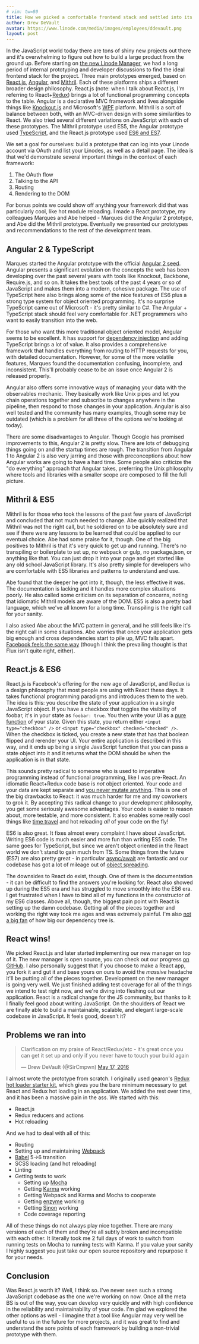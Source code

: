 ```yaml
---
# vim: tw=80
title: How we picked a comfortable frontend stack and settled into its ecosystem
author: Drew DeVault
avatar: https://www.linode.com/media/images/employees/ddevault.png
layout: post
---
```


In the JavaScript world today there are tons of shiny new projects out there and
it's overwhelming to figure out how to build a large product from the ground up.
Before starting on [the new Linode Manager](https://github.com/Linode/manager),
we had a long period of internal prototyping and developer discussions to find
the ideal frontend stack for the project. Three main prototypes emerged, based
on [React.js](http://facebook.github.io/react/),
[Angular](https://angularjs.org/), and [Mithril](http://mithril.js.org/). Each
of these platforms ships a different broader design philosophy. React.js (note:
when I talk about React.js, I'm referring to
React+[Redux](https://github.com/reactjs/redux)) brings a lot of functional
programming concepts to the table. Angular is a declarative MVC framework and
lives alongside things like [Knockout.js](http://knockoutjs.com/) and
Microsoft's
[WPF](https://msdn.microsoft.com/en-us/library/ms754130(v=vs.110).aspx)
platform. Mithril is a sort of balance between both, with an MVC-driven design
with some similarities to React. We also tried several different variations on
JavaScript with each of these prototypes. The Mithril prototype used ES5, the
Angular prototype used [TypeScript](http://www.typescriptlang.org/), and the
React.js prototype used [ES6 and
ES7](https://hacks.mozilla.org/2015/04/es6-in-depth-an-introduction/).

We set a goal for ourselves: build a prototype that can log into your Linode
account via OAuth and list your Linodes, as well as a detail page. The idea is
that we'd demonstrate several important things in the context of each framework:

1. The OAuth flow
1. Talking to the API
1. Routing
1. Rendering to the DOM

For bonus points we could show off anything your framework did that was
particularly cool, like hot module reloading. I made a React prototype, my
colleagues Marques and Abe helped - Marques did the Angular 2 prototype, and Abe
did the Mithril prototype. Eventually we presented our prototypes and
recommendations to the rest of the development team.

## Angular 2 & TypeScript

Marques started the Angular prototype with the official [Angular 2
seed](https://github.com/angular/angular2-seed). Angular presents a significant
evolution on the concepts the web has been developing over the past several
years with tools like Knockout, Backbone, Require.js, and so on. It takes the
best tools of the past 4 years or so of JavaScript and makes them into a modern,
cohesive package. The use of TypeScript here also brings along some of the nice
features of ES6 plus a strong type system for object oriented programming. It's
no surprise TypeScript came out of Microsoft - it's pretty similar to C#. The
Angular + TypeScript stack should feel very comfortable for .NET programmers who
want to easily transition into the web.

For those who want this more traditional object oriented model, Angular seems to
be excellent. It has support for [dependency
injection](https://docs.angularjs.org/guide/di) and adding TypeScript brings a
lot of value. It also provides a comprehensive framework that handles everything
from routing to HTTP requests for you, with detailed documentation. However,
for some of the more volatile features, Marques found the documentation
confusing, incomplete, and inconsistent. This'll probably cease to be an issue
once Angular 2 is released properly.

Angular also offers some innovative ways of managing your data with the
observables mechanic. They basically work like Unix pipes and let you chain
operations together and subscribe to changes anywhere in the pipeline, then
respond to those changes in your application. Angular is also well tested and
the community has many examples, though some may be outdated (which is a problem
for all three of the options we're looking at today).

There are some disadvantages to Angular. Though Google has promised improvements
to this, Angular 2 is pretty slow. There are lots of debugging things going on
and the startup times are rough. The transition from Angular 1 to Angular 2 is
also very jarring and those with preconceptions about how Angular works are
going to have a hard time. Some people also criticize the "do everything"
approach that Angular takes, preferring the Unix philosophy where tools and
libraries with a smaller scope are composed to fill the full picture.

## Mithril & ES5

Mithril is for those who took the lessons of the past few years of JavaScript
and concluded that not much needed to change. Abe quickly realized that Mithril
was not the right call, but he soldiered on to be absolutely sure and see if
there were any lessons to be learned that could be applied to our eventual
choice. Abe had some praise for it, though. One of the big positives to Mithril
is that it's very quick to get up and running. There's no transpiling or
boilerplate to set up, no webpack or gulp, no package.json, or anything like
that. You can just drop it into your page and get started like any old school
JavaScript library. It's also pretty simple for developers who are comfortable
with ES5 libraries and patterns to understand and use.

Abe found that the deeper he got into it, though, the less effective it was. The
documentation is lacking and it handles more complex situations poorly. He also
called some criticism on its separation of concerns, noting that idiomatic
Mithril models are aware of the DOM. ES5 is also a pretty bad language, which
we've all known for a long time. Transpiling is the right call for your sanity.

I also asked Abe about the MVC pattern in general, and he still feels like it's
the right call in some situations. Abe worries that once your application gets
big enough and cross dependencies start to pile up, MVC falls apart. [Facebook
feels the same way](http://facebook.github.io/flux/) (though I think the
prevailing thought is that Flux isn't quite right, either).

## React.js & ES6

React.js is Facebook's offering for the new age of JavaScript, and Redux is a
design philosophy that most people are using with React these days. It takes
functional programming paradigms and introduces them to the web. The idea is
this: you describe the state of your application in a single JavaScript object.
If you have a checkbox that toggles the visibility of foobar, it's in your state
as `foobar: true`.  You then write your UI as a [pure
function](https://en.wikipedia.org/wiki/Pure_function) of your state. Given this
state, you return either `<input type="checkbox" />` or `<input type="checkbox"
checked="checked" />`. When the checkbox is ticked, you create a new state that
has that boolean flipped and rerender your UI. Your entire application is
described in this way, and it ends up being a single JavaScript function that
you can pass a state object into it and it returns what the DOM should be when
the application is in that state.

This sounds pretty radical to someone who is used to imperative programming
instead of functional programming, like I was pre-React. An idiomatic
React+Redux code base is *not* object oriented. Your code and your data are kept
separate and [you never mutate
anything](https://en.wikipedia.org/wiki/Immutability). This is one of the big
drawbacks to React: it was much harder for me and my coworkers to grok it. By
accepting this radical change to your development philosophy, you get some
seriously awesome advantages. Your code is easier to reason about, more
testable, and more consistent. It also enables some really cool things like
[time travel](https://www.youtube.com/watch?v=xsSnOQynTHs) and hot reloading
*all* of your code on the fly!

ES6 is also great. It fixes almost every complaint I have about JavaScript.
Writing ES6 code is much easier and more fun than writing ES5 code. The same
goes for TypeScript, but since we aren't object oriented in the React world we
don't stand to gain much from TS. Some things from the future (ES7) are also
pretty great - in particular
[async/await](https://jakearchibald.com/2014/es7-async-functions/) are fantastic
and our codebase has got a lot of mileage out of [object
spreading](https://github.com/sebmarkbage/ecmascript-rest-spread).

The downsides to React do exist, though. One of them is the documentation - it
can be difficult to find the answers you're looking for. React also showed up
during the ES5 era and has struggled to move smoothly into the ES6 era. I get
frustrated when I have to bind all of my functions in the constructor of my ES6
classes. Above all, though, the biggest pain point with React is setting up the
damn codebase. Getting all of the pieces together and working the right way took
me ages and was extremely painful. I'm also [not a big
fan](https://medium.com/@azerbike/i-ve-just-liberated-my-modules-9045c06be67c)
of how big our dependency tree is.

## React wins!

We picked React.js and later started implementing our new manager on top of it.
The new manager is open source, you can check out our progress [on
GitHub](https://github.com/Linode/manager). I also personally suggest that if
you choose to make a React app, you fork it and gut it and base yours on ours to
avoid the *massive* headache it'll be putting all of the pieces together.
Development on the new manager is going very well. We just finished adding test
coverage for all of the things we intend to test right now, and we're diving
into fleshing out our application. React is a radical change for the JS
community, but thanks to it I finally feel good about writing JavaScript. On the
shoulders of React we are finally able to build a maintainable, scalable, and
elegant large-scale codebase in JavaScript. It feels good, doesn't it?

## Problems we ran into

<blockquote class="twitter-tweet" data-lang="en"><p lang="en" dir="ltr">Clarification on my praise of React/Redux/etc - it&#39;s great once you can get it set up and only if you never have to touch your build again</p>&mdash; Drew DeVault (@SirCmpwn) <a href="https://twitter.com/SirCmpwn/status/732598136431087617">May 17, 2016</a></blockquote>
<script async src="//platform.twitter.com/widgets.js" charset="utf-8"></script>

I almost wrote the prototype from scratch. I originally used gearon's [Redux hot
loader starter kit](https://github.com/gaearon/react-hot-boilerplate), which
gives you the bare minimum necessary to get React and Redux hot loading in an
application. We added the rest over time, and it has been a massive pain in the
ass. We started with this:

* React.js
* Redux reducers and actions
* Hot reloading

And we had to deal with all of this:

* Routing
* Setting up and maintaining [Webpack](http://mochajs.org/)
* [Babel](http://babeljs.io/) 5->6 transition
* SCSS loading (and hot reloading)
* Linting
* Getting tests to work
    * Setting up [Mocha](http://mochajs.org/)
    * Getting [Karma](https://karma-runner.github.io/0.13/index.html) working
    * Getting Webpack and Karma and Mocha to cooperate
    * Getting [enzyme](https://github.com/airbnb/enzyme) working
    * Getting [Sinon](https://webpack.github.io/) working
    * Code coverage reporting

All of these things do not always play nice together. There are many versions of
each of them and they're all subtly broken and incompatible with each other. It
literally took me 2 full days of work to switch from running tests on Mocha to
running tests with Karma. If you value your sanity I highly suggest you just
take our open source repository and repurpose it for your needs.

## Conclusion

Was React.js worth it? Well, I think so. I've never seen such a strong
JavaScript codebase as the one we're working on now. Once all the meta BS is out
of the way, you can develop very quickly and with high confidence in the
reliability and maintainability of your code. I'm glad we explored the other
options as well - I imagine that a tool like Angular may very well be useful to
us in the future for more projects, and it was great to find and understand the
sore points of each framework by building a non-trivial prototype with them.
